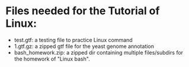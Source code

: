 # Files needed for the Tutorial of Linux:

* test.gtf: a testing file to practice Linux command
* 1.gtf.gz: a zipped gtf file for the yeast genome annotation
* bash\_homework.zip: a zipped dir containing multiple files/subdirs for the homework of "Linux bash".

